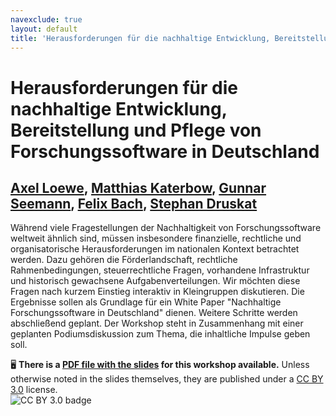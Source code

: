 ```yaml
---
navexclude: true
layout: default
title: 'Herausforderungen für die nachhaltige Entwicklung, Bereitstellung und Pflege von Forschungssoftware in Deutschland'
---
```


# Herausforderungen für die nachhaltige Entwicklung, Bereitstellung und Pflege von Forschungssoftware in Deutschland

## [Axel Loewe](../../speaker/JAMZBP/), [Matthias Katerbow](../../speaker/S7Z77H/), [Gunnar Seemann](../../speaker/J9EVNL/), [Felix Bach](../../speaker/G933GW/), [Stephan Druskat](../../speaker/WQ9MC9/)

Während viele Fragestellungen der Nachhaltigkeit von Forschungssoftware weltweit ähnlich sind, müssen insbesondere finanzielle, rechtliche und organisatorische Herausforderungen im nationalen Kontext betrachtet werden. Dazu gehören die Förderlandschaft, rechtliche Rahmenbedingungen, steuerrechtliche Fragen, vorhandene Infrastruktur und historisch gewachsene Aufgabenverteilungen. Wir möchten diese Fragen nach kurzem Einstieg interaktiv in Kleingruppen diskutieren. Die Ergebnisse sollen als Grundlage für ein White Paper "Nachhaltige Forschungssoftware in Deutschland" dienen. Weitere Schritte werden abschließend geplant. Der Workshop steht in Zusammenhang mit einer geplanten Podiumsdiskussion zum Thema, die inhaltliche Impulse geben soll.

🖥 **There is a [PDF file with the slides](slides.pdf) for this workshop available.** Unless otherwise noted in the slides themselves, they are published under a [CC BY 3.0](https://creativecommons.org/licenses/by/3.0/legalcode) license.  
![CC BY 3.0 badge](https://licensebuttons.net/l/by/3.0/80x15.png)